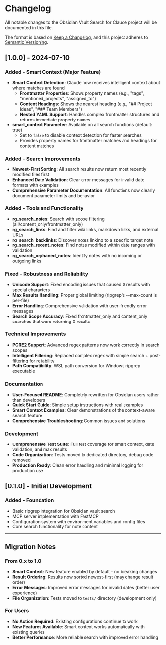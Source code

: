 # Changelog

All notable changes to the Obsidian Vault Search for Claude project will be documented in this file.

The format is based on [Keep a Changelog](https://keepachangelog.com/en/1.0.0/),
and this project adheres to [Semantic Versioning](https://semver.org/spec/v2.0.0.html).

## [1.0.0] - 2024-07-10

### Added - Smart Context (Major Feature)
- **Smart Context Detection**: Claude now receives intelligent context about where matches are found
  - **Frontmatter Properties**: Shows property names (e.g., "tags", "mentioned_projects", "assigned_to") 
  - **Content Headings**: Shows the nearest heading (e.g., "## Project Ideas", "### Team Members")
  - **Nested YAML Support**: Handles complex frontmatter structures and returns immediate property names
- **smart_context Parameter**: Available on all search functions (default: true)
  - Set to `false` to disable context detection for faster searches
  - Provides property names for frontmatter matches and headings for content matches

### Added - Search Improvements  
- **Newest-First Sorting**: All search results now return most recently modified files first
- **Enhanced Date Validation**: Clear error messages for invalid date formats with examples
- **Comprehensive Parameter Documentation**: All functions now clearly document parameter limits and behavior

### Added - Tools and Functionality
- **rg_search_notes**: Search with scope filtering (all/content_only/frontmatter_only)
- **rg_search_links**: Find and filter wiki links, markdown links, and external URLs
- **rg_search_backlinks**: Discover notes linking to a specific target note  
- **rg_search_recent_notes**: Find notes modified within date ranges with validation
- **rg_search_orphaned_notes**: Identify notes with no incoming or outgoing links

### Fixed - Robustness and Reliability
- **Unicode Support**: Fixed encoding issues that caused 0 results with special characters
- **Max Results Handling**: Proper global limiting (ripgrep's --max-count is per-file)
- **Error Handling**: Comprehensive validation with user-friendly error messages
- **Search Scope Accuracy**: Fixed frontmatter_only and content_only searches that were returning 0 results

### Technical Improvements
- **PCRE2 Support**: Advanced regex patterns now work correctly in search scopes
- **Intelligent Filtering**: Replaced complex regex with simple search + post-filtering for reliability
- **Path Compatibility**: WSL path conversion for Windows ripgrep executable

### Documentation
- **User-Focused README**: Completely rewritten for Obsidian users rather than developers
- **Quick Start Guide**: Simple setup instructions with real examples
- **Smart Context Examples**: Clear demonstrations of the context-aware search feature
- **Comprehensive Troubleshooting**: Common issues and solutions

### Development
- **Comprehensive Test Suite**: Full test coverage for smart context, date validation, and max results
- **Code Organization**: Tests moved to dedicated directory, debug code removed
- **Production Ready**: Clean error handling and minimal logging for production use

## [0.1.0] - Initial Development

### Added - Foundation
- Basic ripgrep integration for Obsidian vault search
- MCP server implementation with FastMCP
- Configuration system with environment variables and config files
- Core search functionality for note content

---

## Migration Notes

### From 0.x to 1.0
- **Smart Context**: New feature enabled by default - no breaking changes
- **Result Ordering**: Results now sorted newest-first (may change result order)
- **Error Messages**: Improved error messages for invalid dates (better user experience)
- **File Organization**: Tests moved to `tests/` directory (development only)

### For Users
- **No Action Required**: Existing configurations continue to work
- **New Features Available**: Smart context works automatically with existing queries
- **Better Performance**: More reliable search with improved error handling